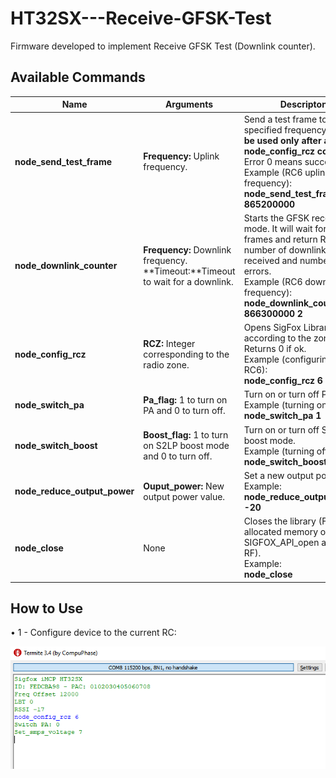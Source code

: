 # HT32SX---Receive-GFSK-Test

Firmware developed to implement Receive GFSK Test (Downlink counter). 

## Available Commands

| Name | Arguments | Descripton | 
| --- | --- | --- |
| **node_send_test_frame** | **Frequency:**  Uplink frequency.<br/> | Send a test frame to the specified frequency. **It must be used only after a node_config_rcz command**. Error 0 means success.<br/> Example (RC6 uplink frequency):<br/> **node_send_test_frame 865200000**|
| **node_downlink_counter** | **Frequency:**  Downlink frequency.<br/> **Timeout:**Timeout to wait for a downlink. | Starts the GFSK receive test mode. It will wait for 1000 frames and return RSSI, number of downlink received and number of errors. <br/>Example (RC6 downlink frequency):<br/>**node_downlink_counter 866300000 2**|
| **node_config_rcz** | **RCZ:** Integer corresponding to the radio zone. | Opens SigFox Library according to the zone. Returns 0 if ok.<br/>Example (configuring to RC6):<br/>**node_config_rcz 6** |
| **node_switch_pa** | **Pa_flag:** 1 to turn on PA and 0 to turn off. | Turn on or turn off PA. <br/>Example (turning on):<br/> **node_switch_pa 1**|
| **node_switch_boost** | **Boost_flag:** 1 to turn on S2LP boost mode and 0 to turn off. | Turn on or turn off S2LP boost mode.<br/>Example (turning off):<br/>**node_switch_boost 0** |
| **node_reduce_output_power** | **Ouput_power:** New output power value. | Set a new output power.<br/> Example:<br/>**node_reduce_output_power -20** |
| **node_close** | None | Closes the library (Free the allocated memory of SIGFOX_API_open and close RF).<br/>Example:<br/>**node_close** |

## How to Use

• 1 - Configure device to the current RC:
<div align="center">
  <img src="https://github.com/hendrick-htmicron/HT32SX---Receive-GFSK-Test/blob/master/Screenshot/cfg-rcz.PNG">
</div>